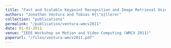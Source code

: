 ```yaml
---
title: "Fast and Scalable Keypoint Recognition and Image Retrieval Using Binary Codes"
authors: "Jonathan Ventura and Tobias H{\"o}llerer"
collection: "publications"
permalink: "/publication/ventura-wmcv2011"
date: 01-01-2011
venue: "IEEE Workshop on Motion and Video Computing (WMCV 2011)"
paperurl: "/files/ventura-wmcv2011.pdf"
---
```

